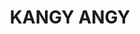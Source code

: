 ---
lastmod: '2025-04-06T06:05:20+00:00'
latitude: -33.333187
layout: suburb
longitude: 151.3433
postcode: '2258'
state: NSW
title: KANGY ANGY
url: /nsw/kangy-angy/
---